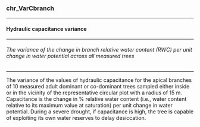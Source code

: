 ### chr_VarCbranch



------
#### Hydraulic capacitance variance



------
###### The variance of the change in branch relative water content (RWC) per unit change in water potential across all measured trees



------
The variance  of the values of hydraulic capacitance for the apical branches of 10 measured adult dominant or co-dominant trees sampled either inside or in the vicinity of the representative circular plot with a radius of 15 m. Capacitance is the change in % relative water content (i.e., water content relative to its maximum value at saturation) per unit change in water potential. During a severe drought, if capacitance is high, the tree is capable of exploiting its own water reserves to delay desiccation.